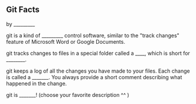 ## Git Facts

by _________

git is a kind of _________ control software, similar to the "track changes" feature of Microsoft Word or Google Documents.

git tracks changes to files in a special folder called a ____, which is short for ________.

git keeps a log of all the changes you have made to your files. Each change is called a _______. You always provide a short comment describing what happened in the change.

git is _______! (choose your favorite description ^^ )
